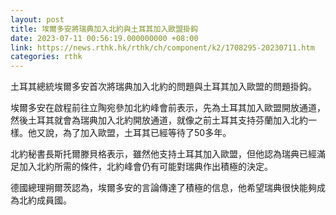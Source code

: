 ```yaml
---
layout: post
title: 埃爾多安將瑞典加入北約與土耳其加入歐盟掛鈎
date: 2023-07-11 00:56:19.000000000 +08:00
link: https://news.rthk.hk/rthk/ch/component/k2/1708295-20230711.htm
categories: rthk
---
```


土耳其總統埃爾多安首次將瑞典加入北約的問題與土耳其加入歐盟的問題掛鈎。

埃爾多安在啟程前往立陶宛參加北約峰會前表示，先為土耳其加入歐盟開放通道，然後土耳其就會為瑞典加入北約開放通道，就像之前土耳其支持芬蘭加入北約一樣。他又說，為了加入歐盟，土耳其已經等待了50多年。

北約秘書長斯托爾滕貝格表示，雖然他支持土耳其加入歐盟，但他認為瑞典已經滿足加入北約所需的條件，北約峰會仍有可能對瑞典作出積極的決定。

德國總理朔爾茨認為，埃爾多安的言論傳達了積極的信息，他希望瑞典很快能夠成為北約成員國。
